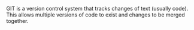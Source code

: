 
GIT is a version control system that tracks changes of text (usually code). This allows multiple versions of code to exist and changes to be merged together.